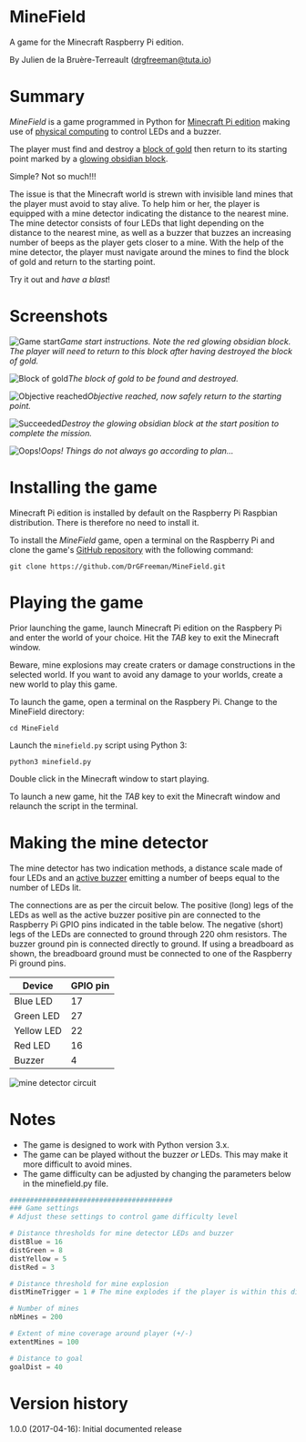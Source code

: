 # MineField
A game for the Minecraft Raspberry Pi edition.

By Julien de la Bruère-Terreault (drgfreeman@tuta.io)

# Summary
_MineField_ is a game programmed in Python for [Minecraft Pi edition](https://www.raspberrypi.org/learning/getting-started-with-minecraft-pi/) making use of
[physical computing](https://www.raspberrypi.org/learning/physical-computing-with-python/)
to control LEDs and a buzzer.

The player must find and destroy a [block of gold](http://minecraft.gamepedia.com/Block_of_Gold) then return to its starting point marked by a [glowing obsidian block](http://minecraft.gamepedia.com/Glowing_Obsidian).

Simple? Not so much!!!

The issue is that the Minecraft world is strewn with invisible land mines that the player must avoid to stay alive. To help him or her, the player is equipped with a mine detector indicating the distance to the nearest mine. The mine detector consists of four LEDs that light depending on the distance to the nearest mine, as well as a buzzer that buzzes an increasing number of beeps as the player gets closer to a mine. With the help of the mine detector, the player must navigate around the mines to find the block of gold and return to the starting point.

Try it out and _have a blast_!

# Screenshots

![Game start](/doc/img/start.png)*Game start instructions. Note the red glowing obsidian block. The player will need to return to this block after having destroyed the block of gold.*

![Block of gold](/doc/img/gold.png)*The block of gold to be found and destroyed.*

![Objective reached](/doc/img/objReached.png)*Objective reached, now safely return to the starting point.*

![Succeeded](/doc/img/succeeded.png)*Destroy the glowing obsidian block at the start position to complete the mission.*

![Oops!](/doc/img/boom.png)*Oops! Things do not always go according to plan...*

# Installing the game

Minecraft Pi edition is installed by default on the Raspberry Pi Raspbian distribution. There is therefore no need to install it.

To install the _MineField_ game, open a terminal on the Raspberry Pi and clone the game's [GitHub repository](https://github.com/DrGFreeman/MineField) with the following command:

`git clone https://github.com/DrGFreeman/MineField.git`

# Playing the game

Prior launching the game, launch Minecraft Pi edition on the Raspbery Pi and enter the world of your choice. Hit the _TAB_ key to exit the Minecraft window.

Beware, mine explosions may create craters or damage constructions in the selected world. If you want to avoid any damage to your worlds, create a new world to play this game.

To launch the game, open a terminal on the Raspbery Pi. Change to the MineField directory:

`cd MineField`

Launch the `minefield.py` script using Python 3:

`python3 minefield.py`

Double click in the Minecraft window to start playing.

To launch a new game, hit the _TAB_ key to exit the Minecraft window and relaunch the script in the terminal.

# Making the mine detector

The mine detector has two indication methods, a distance scale made of four LEDs and an [active buzzer](https://www.raspberrypi.org/learning/physical-computing-with-python/buzzer/) emitting a number of beeps equal to the number of LEDs lit.

The connections are as per the circuit below. The positive (long) legs of the LEDs as well as the active buzzer positive pin are connected to the Raspberry Pi GPIO pins indicated in the table below. The negative (short) legs of the LEDs are connected to ground through 220 ohm resistors. The buzzer ground pin is connected directly to ground. If using a breadboard as shown, the breadboard ground must be connected to one of the Raspberry Pi ground pins.

Device | GPIO pin
-------|----------
Blue LED | 17
Green LED | 27
Yellow LED | 22
Red LED | 16
Buzzer | 4

![mine detector circuit](/doc/img/mineDetector_700px.png)

# Notes

* The game is designed to work with Python version 3.x.
* The game can be played without the buzzer _or_ LEDs. This may make it more difficult to avoid mines.
* The game difficulty can be adjusted by changing the parameters below in the minefield.py file.

```python
########################################
### Game settings
# Adjust these settings to control game difficulty level

# Distance thresholds for mine detector LEDs and buzzer
distBlue = 16
distGreen = 8
distYellow = 5
distRed = 3

# Distance threshold for mine explosion
distMineTrigger = 1 # The mine explodes if the player is within this distance

# Number of mines
nbMines = 200

# Extent of mine coverage around player (+/-)
extentMines = 100

# Distance to goal
goalDist = 40
```

# Version history
1.0.0 (2017-04-16): Initial documented release
